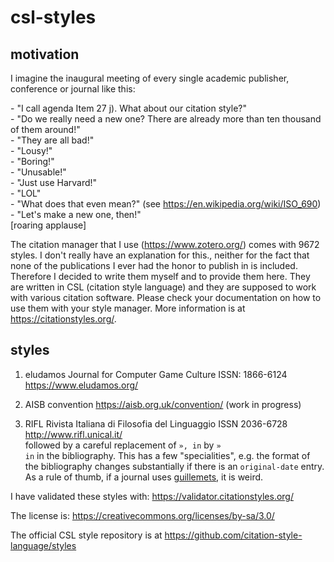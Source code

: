# csl-styles

## motivation

I imagine the inaugural meeting of every single academic publisher, conference or journal like this:

\- "I call agenda Item 27 j). What about our citation style?"    
\- "Do we really need a new one? There are already more than ten thousand of them around!"     
\- "They are all bad!"    
\- "Lousy!"    
\- "Boring!"    
\- "Unusable!"    
\- "Just use Harvard!"    
\- "LOL"   
\- "What does that even mean?" (see https://en.wikipedia.org/wiki/ISO_690)    
\- "Let's make a new one, then!"    
[roaring applause]

The citation manager that I use (https://www.zotero.org/) comes with 9672 styles. I don't really have an explanation for this., neither for the fact that none of the publications I ever had the honor to publish in is included. Therefore I decided to write them myself and to provide them here. They are written in CSL (citation style language) and they are supposed to work with various citation software. Please check your documentation on how to use them with your style manager. More information is at https://citationstyles.org/.

## styles 

1. eludamos Journal for Computer Game Culture ISSN: 1866-6124 https://www.eludamos.org/

2. AISB convention https://aisb.org.uk/convention/
(work in progress)

3. RIFL Rivista Italiana di Filosofia del Linguaggio ISSN 2036-6728 http://www.rifl.unical.it/    
followed by a careful replacement of <code>», in</code> by <code>» in</code> in the bibliography. This has a few "specialities", e.g. the format of the bibliography changes substantially if there is an <code>original-date</code> entry. As a rule of thumb, if a journal uses [guillemets](https://en.wikipedia.org/wiki/Guillemet), it is weird.  

I have validated these styles with: https://validator.citationstyles.org/

The license is: https://creativecommons.org/licenses/by-sa/3.0/

The official CSL style repository is at https://github.com/citation-style-language/styles
